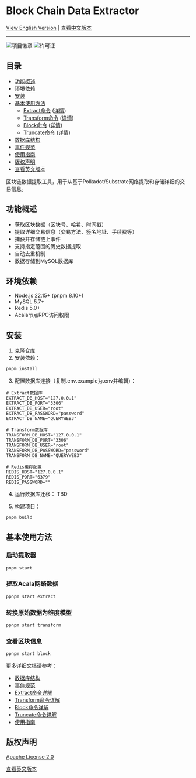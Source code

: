 # Block Chain Data Extractor

[View English Version](README.md) | [查看中文版本](#)

---

![项目徽章](https://img.shields.io/badge/区块链-数据-blue)
![许可证](https://img.shields.io/badge/许可证-Apache%202.0-green)

## 目录
- [功能概述](#功能概述)
- [环境依赖](#环境依赖)
- [安装](#安装)
- [基本使用方法](#基本使用方法)
  - [Extract命令](#extract命令) ([详情](doc/cn/extract_command.md))
  - [Transform命令](#transform命令) ([详情](doc/cn/transform_command.md))
  - [Block命令](#block命令) ([详情](doc/cn/block_command.md))
  - [Truncate命令](#truncate命令) ([详情](doc/cn/truncate_command.md))
- [数据库结构](doc/cn/database.md)
- [事件规范](doc/cn/events.md)
- [使用指南](doc/cn/usage.md)
- [版权声明](#版权声明)
- [查看英文版本](README.md)

区块链数据提取工具，用于从基于Polkadot/Substrate网络提取和存储详细的交易信息。

## 功能概述

- 获取区块数据（区块号、哈希、时间戳）
- 提取详细交易信息（交易方法、签名地址、手续费等）
- 捕获并存储链上事件
- 支持指定范围的历史数据提取
- 自动去重机制
- 数据存储到MySQL数据库

## 环境依赖

- Node.js 22.15+ (pnpm 8.10+)
- MySQL 5.7+
- Redis 5.0+
- Acala节点RPC访问权限

## 安装

1. 克隆仓库
2. 安装依赖：
```bash
pnpm install
```

3. 配置数据库连接（复制.env.example为.env并编辑）：
```env
# Extract数据库
EXTRACT_DB_HOST="127.0.0.1"
EXTRACT_DB_PORT="3306"
EXTRACT_DB_USER="root"
EXTRACT_DB_PASSWORD="password"
EXTRACT_DB_NAME="QUERYWEB3"

# Transform数据库
TRANSFORM_DB_HOST="127.0.0.1"
TRANSFORM_DB_PORT="3306"
TRANSFORM_DB_USER="root"
TRANSFORM_DB_PASSWORD="password"
TRANSFORM_DB_NAME="QUERYWEB3"

# Redis缓存配置
REDIS_HOST="127.0.0.1"
REDIS_PORT="6379"
REDIS_PASSWORD=""
```

4. 运行数据库迁移：
TBD

5. 构建项目：
```bash
pnpm build
```

## 基本使用方法

### 启动提取器
```bash
pnpm start
```

### 提取Acala网络数据
```bash
ppnpm start extract
```

### 转换原始数据为维度模型
```bash
ppnpm start transform
```

### 查看区块信息
```bash
ppnpm start block
```

更多详细文档请参考：
- [数据库结构](doc/cn/database.md)
- [事件规范](doc/cn/events.md)
- [Extract命令详解](doc/cn/extract_command.md)
- [Transform命令详解](doc/cn/transform_command.md)
- [Block命令详解](doc/cn/block_command.md)
- [Truncate命令详解](doc/cn/truncate_command.md)
- [使用指南](doc/cn/usage.md)

## 版权声明

[Apache License 2.0](LICENSE)

[查看英文版本](README.md)
